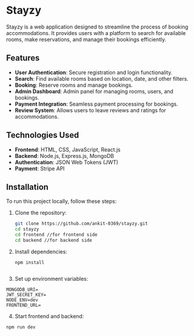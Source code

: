 # Stayzy

Stayzy is a web application designed to streamline the process of booking accommodations. It provides users with a platform to search for available rooms, make reservations, and manage their bookings efficiently.

## Features

- **User Authentication**: Secure registration and login functionality.
- **Search**: Find available rooms based on location, date, and other filters.
- **Booking**: Reserve rooms and manage bookings.
- **Admin Dashboard**: Admin panel for managing rooms, users, and bookings.
- **Payment Integration**: Seamless payment processing for bookings.
- **Review System**: Allows users to leave reviews and ratings for accommodations.

## Technologies Used

- **Frontend**: HTML, CSS, JavaScript, React.js
- **Backend**: Node.js, Express.js, MongoDB
- **Authentication**: JSON Web Tokens (JWT)
- **Payment**: Stripe API

## Installation

To run this project locally, follow these steps:

1. Clone the repository:

   ```bash
   git clone https://github.com/ankit-0369/stayzy.git
   cd stayzy
   cd frontend //for frontend side
   cd backend //for backend side

2. Install dependencies:
    ```
    npm install


3. Set up environment variables:
```PORT=
MONGODB_URI=
JWT_SECRET_KEY=
NODE_ENV=dev
FRONTEND_URL=
```
4. Start frontend and backend:
```
npm run dev
```




